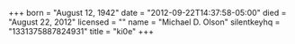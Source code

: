 +++
born = "August 12, 1942"
date = "2012-09-22T14:37:58-05:00"
died = "August 22, 2012"
licensed = ""
name = "Michael D. Olson"
silentkeyhq = "1331375887824931"
title = "ki0e"
+++
